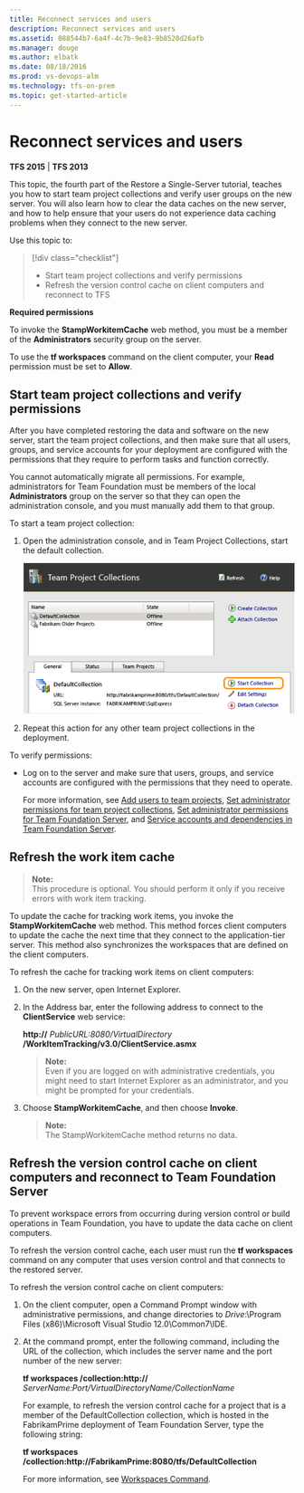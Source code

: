 ```yaml
---
title: Reconnect services and users
description: Reconnect services and users
ms.assetid: 088544b7-6a4f-4c7b-9e83-9b8520d26afb
ms.manager: douge
ms.author: elbatk
ms.date: 08/18/2016
ms.prod: vs-devops-alm
ms.technology: tfs-on-prem
ms.topic: get-started-article
---
```


# Reconnect services and users

**TFS 2015** | **TFS 2013**

This topic, the fourth part of the Restore a Single-Server tutorial, teaches you how to start team project collections and verify user groups on the new server. You will also learn how to clear the data caches on the new server, and how to help ensure that your users do not experience data caching problems when they connect to the new server.

Use this topic to:

> [!div class="checklist"]   
> * Start team project collections and verify permissions
> * Refresh the version control cache on client computers and reconnect to TFS


**Required permissions**

To invoke the **StampWorkitemCache** web method, you must be a member of the **Administrators** security group on the server.

To use the **tf workspaces** command on the client computer, your **Read** permission must be set to **Allow**.

<a name="start-team-project-colls"></a>
## Start team project collections and verify permissions

After you have completed restoring the data and software on the new server, start the team project collections, and then make sure that all users, groups, and service accounts for your deployment are configured with the permissions that they require to perform tasks and function correctly.

You cannot automatically migrate all permissions. For example, administrators for Team Foundation must be members of the local **Administrators** group on the server so that they can open the administration console, and you must manually add them to that group.

To start a team project collection:

1.  Open the administration console, and in Team Project Collections, start the default collection.

    ![Collections remain offline until started](../_img/ic664996.png)

2.  Repeat this action for any other team project collections in the deployment.

To verify permissions:

-   Log on to the server and make sure that users, groups, and service accounts are configured with the permissions that they need to operate.

    For more information, see [Add users to team projects](../../../accounts/add-users.md), [Set administrator permissions for team project collections](../../add-administrator-tfs.md), [Set administrator permissions for Team Foundation Server](../../add-administrator-tfs.md), and [Service accounts and dependencies in Team Foundation Server](../service-accounts-dependencies-tfs.md).


## Refresh the work item cache

>**Note:**  
>This procedure is optional. You should perform it only if you receive errors with work item tracking.

To update the cache for tracking work items, you invoke the **StampWorkitemCache** web method. This method forces client computers to update the cache the next time that they connect to the application-tier server. This method also synchronizes the workspaces that are defined on the client computers.

To refresh the cache for tracking work items on client computers:

1.  On the new server, open Internet Explorer.

2.  In the Address bar, enter the following address to connect to the **ClientService** web service:

    **http://** *PublicURL:8080/VirtualDirectory* **/WorkItemTracking/v3.0/ClientService.asmx**

    >**Note:**  
    >Even if you are logged on with administrative credentials, you might need to start Internet Explorer as an administrator, and you might be prompted for your credentials.

3.  Choose **StampWorkitemCache**, and then choose **Invoke**.

    >**Note:**  
    >The StampWorkitemCache method returns no data.

<a name="refresh-vc-cache-reconn-tfs"></a>
## Refresh the version control cache on client computers and reconnect to Team Foundation Server

To prevent workspace errors from occurring during version control or build operations in Team Foundation, you have to update the data cache on client computers.

To refresh the version control cache, each user must run the **tf workspaces** command on any computer that uses version control and that connects to the restored server.

To refresh the version control cache on client computers:

1.  On the client computer, open a Command Prompt window with administrative permissions, and change directories to *Drive*:\\Program Files (x86)\\Microsoft Visual Studio 12.0\\Common7\\IDE.

2.  At the command prompt, enter the following command, including the URL of the collection, which includes the server name and the port number of the new server:

    **tf workspaces /collection:http://** *ServerName:Port/VirtualDirectoryName/CollectionName*

    For example, to refresh the version control cache for a project that is a member of the DefaultCollection collection, which is hosted in the FabrikamPrime deployment of Team Foundation Server, type the following string:

    **tf workspaces /collection:http://FabrikamPrime:8080/tfs/DefaultCollection**

    For more information, see [Workspaces Command](../../../tfvc/workspace-command.md).

